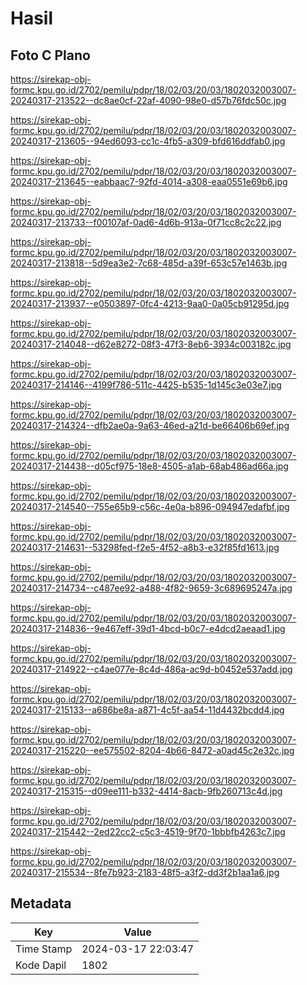 # Hasil

## Foto C Plano

https://sirekap-obj-formc.kpu.go.id/2702/pemilu/pdpr/18/02/03/20/03/1802032003007-20240317-213522--dc8ae0cf-22af-4090-98e0-d57b76fdc50c.jpg

https://sirekap-obj-formc.kpu.go.id/2702/pemilu/pdpr/18/02/03/20/03/1802032003007-20240317-213605--94ed6093-cc1c-4fb5-a309-bfd616ddfab0.jpg

https://sirekap-obj-formc.kpu.go.id/2702/pemilu/pdpr/18/02/03/20/03/1802032003007-20240317-213645--eabbaac7-92fd-4014-a308-eaa0551e69b6.jpg

https://sirekap-obj-formc.kpu.go.id/2702/pemilu/pdpr/18/02/03/20/03/1802032003007-20240317-213733--f00107af-0ad6-4d6b-913a-0f71cc8c2c22.jpg

https://sirekap-obj-formc.kpu.go.id/2702/pemilu/pdpr/18/02/03/20/03/1802032003007-20240317-213818--5d9ea3e2-7c68-485d-a39f-653c57e1463b.jpg

https://sirekap-obj-formc.kpu.go.id/2702/pemilu/pdpr/18/02/03/20/03/1802032003007-20240317-213937--e0503897-0fc4-4213-9aa0-0a05cb91295d.jpg

https://sirekap-obj-formc.kpu.go.id/2702/pemilu/pdpr/18/02/03/20/03/1802032003007-20240317-214048--d62e8272-08f3-47f3-8eb6-3934c003182c.jpg

https://sirekap-obj-formc.kpu.go.id/2702/pemilu/pdpr/18/02/03/20/03/1802032003007-20240317-214146--4199f786-511c-4425-b535-1d145c3e03e7.jpg

https://sirekap-obj-formc.kpu.go.id/2702/pemilu/pdpr/18/02/03/20/03/1802032003007-20240317-214324--dfb2ae0a-9a63-46ed-a21d-be66406b69ef.jpg

https://sirekap-obj-formc.kpu.go.id/2702/pemilu/pdpr/18/02/03/20/03/1802032003007-20240317-214438--d05cf975-18e8-4505-a1ab-68ab486ad66a.jpg

https://sirekap-obj-formc.kpu.go.id/2702/pemilu/pdpr/18/02/03/20/03/1802032003007-20240317-214540--755e65b9-c56c-4e0a-b896-094947edafbf.jpg

https://sirekap-obj-formc.kpu.go.id/2702/pemilu/pdpr/18/02/03/20/03/1802032003007-20240317-214631--53298fed-f2e5-4f52-a8b3-e32f85fd1613.jpg

https://sirekap-obj-formc.kpu.go.id/2702/pemilu/pdpr/18/02/03/20/03/1802032003007-20240317-214734--c487ee92-a488-4f82-9659-3c689695247a.jpg

https://sirekap-obj-formc.kpu.go.id/2702/pemilu/pdpr/18/02/03/20/03/1802032003007-20240317-214836--9e467eff-39d1-4bcd-b0c7-e4dcd2aeaad1.jpg

https://sirekap-obj-formc.kpu.go.id/2702/pemilu/pdpr/18/02/03/20/03/1802032003007-20240317-214922--c4ae077e-8c4d-486a-ac9d-b0452e537add.jpg

https://sirekap-obj-formc.kpu.go.id/2702/pemilu/pdpr/18/02/03/20/03/1802032003007-20240317-215133--a686be8a-a871-4c5f-aa54-11d4432bcdd4.jpg

https://sirekap-obj-formc.kpu.go.id/2702/pemilu/pdpr/18/02/03/20/03/1802032003007-20240317-215220--ee575502-8204-4b66-8472-a0ad45c2e32c.jpg

https://sirekap-obj-formc.kpu.go.id/2702/pemilu/pdpr/18/02/03/20/03/1802032003007-20240317-215315--d09ee111-b332-4414-8acb-9fb260713c4d.jpg

https://sirekap-obj-formc.kpu.go.id/2702/pemilu/pdpr/18/02/03/20/03/1802032003007-20240317-215442--2ed22cc2-c5c3-4519-9f70-1bbbfb4263c7.jpg

https://sirekap-obj-formc.kpu.go.id/2702/pemilu/pdpr/18/02/03/20/03/1802032003007-20240317-215534--8fe7b923-2183-48f5-a3f2-dd3f2b1aa1a6.jpg


## Metadata

| Key        | Value               |
| ---------- | ------------------- |
| Time Stamp | 2024-03-17 22:03:47 |
| Kode Dapil | 1802                |



